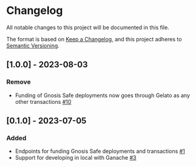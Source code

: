 # Changelog

All notable changes to this project will be documented in this file.

The format is based on [Keep a Changelog](https://keepachangelog.com/en/1.0.0/),
and this project adheres to [Semantic Versioning](https://semver.org/spec/v2.0.0.html).

## [1.0.0] - 2023-08-03

### Remove

- Funding of Gnosis Safe deployments now goes through Gelato as any other transactions [#10](https://github.com/CirclesUBI/circles-payment-api/pull/10)

## [0.1.0] - 2023-07-05

### Added

- Endpoints for funding Gnosis Safe deployments and transactions [#1](https://github.com/CirclesUBI/circles-payment-api/pull/1)
- Support for developing in local with Ganache [#3](https://github.com/CirclesUBI/circles-payment-api/pull/3)
